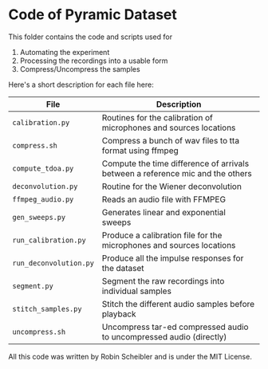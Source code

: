 Code of Pyramic Dataset
=======================

This folder contains the code and scripts used for

1. Automating the experiment
2. Processing the recordings into a usable form
3. Compress/Uncompress the samples

Here's a short description for each file here:

| File                  | Description                                                                    |
|-----------------------|--------------------------------------------------------------------------------|
| `calibration.py`      | Routines for the calibration of microphones and sources locations              |
| `compress.sh`         | Compress a bunch of wav files to tta format using ffmpeg                       |
| `compute_tdoa.py`     | Compute the time difference of arrivals between a reference mic and the others |
| `deconvolution.py`    | Routine for the Wiener deconvolution                                           |
| `ffmpeg_audio.py`     | Reads an audio file with FFMPEG                                                |
| `gen_sweeps.py`       | Generates linear and exponential sweeps                                        |
| `run_calibration.py`  | Produce a calibration file for the microphones and sources locations           |
| `run_deconvolution.py`| Produce all the impulse responses for the dataset                              |
| `segment.py`          | Segment the raw recordings into individual samples                             |
| `stitch_samples.py`   | Stitch the different audio samples before playback                             |
| `uncompress.sh`       | Uncompress tar-ed compressed audio to uncompressed audio (directly)            |

All this code was written by Robin Scheibler and is under the MIT License.
